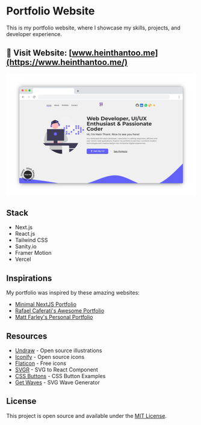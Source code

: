 # Portfolio Website

This is my portfolio website, where I showcase my skills, projects, and developer experience.

## 🚀 Visit Website: [www.heinthantoo.me](https://www.heinthantoo.me/)

<img src="./screenshot.png" width="800px" >

## Stack

- Next.js
- React.js
- Tailwind CSS
- Sanity.io
- Framer Motion
- Vercel


## Inspirations

My portfolio was inspired by these amazing websites:

- [Minimal NextJS Portfolio](https://minimal-nextjs-portfolio-website.vercel.app/)
- [Rafael Caferati's Awesome Portfolio](https://caferati.me/)
- [Matt Farley's Personal Portfolio](https://mattfarley.ca/)


## Resources

- [Undraw](https://undraw.co/) - Open source illustrations
- [Iconify](https://iconify.design/) - Open source icons
- [Flaticon](https://www.flaticon.com/) - Free icons
- [SVGR](https://react-svgr.com/) - SVG to React Component
- [CSS Buttons](https://getcssscan.com/css-buttons-examples) - CSS Button Examples
- [Get Waves](https://getwaves.io/) - SVG Wave Generator


## License

This project is open source and available under the [MIT License](/LICENSE).

